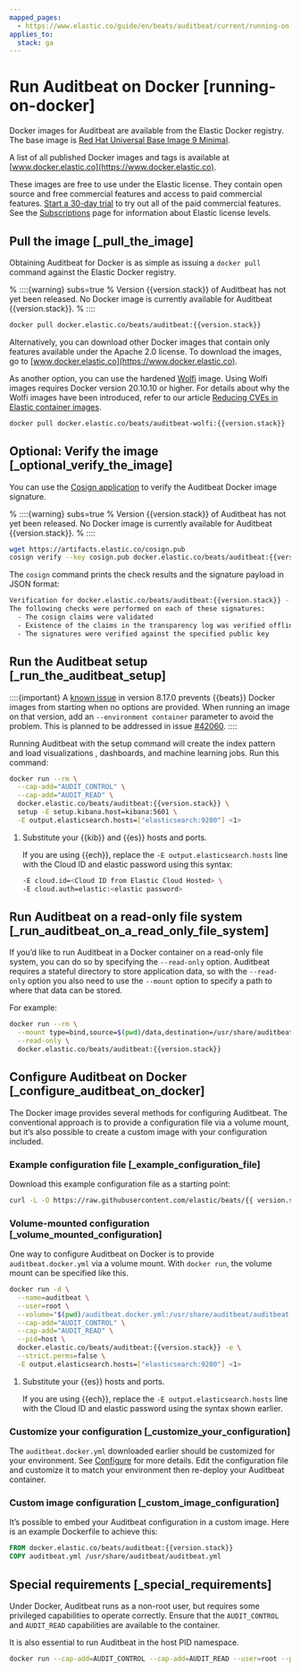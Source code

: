 ```yaml
---
mapped_pages:
  - https://www.elastic.co/guide/en/beats/auditbeat/current/running-on-docker.html
applies_to:
  stack: ga
---
```


# Run Auditbeat on Docker [running-on-docker]

Docker images for Auditbeat are available from the Elastic Docker registry. The base image is [Red Hat Universal Base Image 9 Minimal](https://hub.docker.com/r/redhat/ubi9-minimal).

A list of all published Docker images and tags is available at [www.docker.elastic.co](https://www.docker.elastic.co).

These images are free to use under the Elastic license. They contain open source and free commercial features and access to paid commercial features. [Start a 30-day trial](docs-content://deploy-manage/license/manage-your-license-in-self-managed-cluster.md) to try out all of the paid commercial features. See the [Subscriptions](https://www.elastic.co/subscriptions) page for information about Elastic license levels.

## Pull the image [_pull_the_image]

Obtaining Auditbeat for Docker is as simple as issuing a `docker pull` command against the Elastic Docker registry.

% ::::{warning} subs=true
% Version {{version.stack}} of Auditbeat has not yet been released. No Docker image is currently available for Auditbeat {{version.stack}}.
% ::::


```sh subs=true
docker pull docker.elastic.co/beats/auditbeat:{{version.stack}}
```

Alternatively, you can download other Docker images that contain only features available under the Apache 2.0 license. To download the images, go to [www.docker.elastic.co](https://www.docker.elastic.co).

As another option, you can use the hardened [Wolfi](https://wolfi.dev/) image. Using Wolfi images requires Docker version 20.10.10 or higher. For details about why the Wolfi images have been introduced, refer to our article [Reducing CVEs in Elastic container images](https://www.elastic.co/blog/reducing-cves-in-elastic-container-images).

```bash subs=true
docker pull docker.elastic.co/beats/auditbeat-wolfi:{{version.stack}}
```


## Optional: Verify the image [_optional_verify_the_image]

You can use the [Cosign application](https://docs.sigstore.dev/cosign/installation/) to verify the Auditbeat Docker image signature.

% ::::{warning} subs=true
% Version {{version.stack}} of Auditbeat has not yet been released. No Docker image is currently available for Auditbeat {{version.stack}}.
% ::::


```sh subs=true
wget https://artifacts.elastic.co/cosign.pub
cosign verify --key cosign.pub docker.elastic.co/beats/auditbeat:{{version.stack}}
```

The `cosign` command prints the check results and the signature payload in JSON format:

```sh subs=true
Verification for docker.elastic.co/beats/auditbeat:{{version.stack}} --
The following checks were performed on each of these signatures:
  - The cosign claims were validated
  - Existence of the claims in the transparency log was verified offline
  - The signatures were verified against the specified public key
```


## Run the Auditbeat setup [_run_the_auditbeat_setup]

::::{important}
A [known issue](https://github.com/elastic/beats/issues/42038) in version 8.17.0 prevents {{beats}} Docker images from starting when no options are provided. When running an image on that version, add an `--environment container` parameter to avoid the problem. This is planned to be addressed in issue [#42060](https://github.com/elastic/beats/pull/42060).
::::


Running Auditbeat with the setup command will create the index pattern and load visualizations , dashboards, and machine learning jobs.  Run this command:

```sh subs=true
docker run --rm \
  --cap-add="AUDIT_CONTROL" \
  --cap-add="AUDIT_READ" \
  docker.elastic.co/beats/auditbeat:{{version.stack}} \
  setup -E setup.kibana.host=kibana:5601 \
  -E output.elasticsearch.hosts=["elasticsearch:9200"] <1>
```
1. Substitute your {{kib}} and {{es}} hosts and ports. 

   If you are using {{ech}}, replace the `-E output.elasticsearch.hosts` line with the Cloud ID and elastic password using this syntax:

   ```sh
   -E cloud.id=<Cloud ID from Elastic Cloud Hosted> \
   -E cloud.auth=elastic:<elastic password>
   ```


## Run Auditbeat on a read-only file system [_run_auditbeat_on_a_read_only_file_system]

If you’d like to run Auditbeat in a Docker container on a read-only file system, you can do so by specifying the `--read-only` option. Auditbeat requires a stateful directory to store application data, so with the `--read-only` option you also need to use the `--mount` option to specify a path to where that data can be stored.

For example:

```sh subs=true
docker run --rm \
  --mount type=bind,source=$(pwd)/data,destination=/usr/share/auditbeat/data \
  --read-only \
  docker.elastic.co/beats/auditbeat:{{version.stack}}
```


## Configure Auditbeat on Docker [_configure_auditbeat_on_docker]

The Docker image provides several methods for configuring Auditbeat. The conventional approach is to provide a configuration file via a volume mount, but it’s also possible to create a custom image with your configuration included.

### Example configuration file [_example_configuration_file]

Download this example configuration file as a starting point:

```sh subs=true
curl -L -O https://raw.githubusercontent.com/elastic/beats/{{ version.stack | M.M }}/deploy/docker/auditbeat.docker.yml
```


### Volume-mounted configuration [_volume_mounted_configuration]

One way to configure Auditbeat on Docker is to provide `auditbeat.docker.yml` via a volume mount. With `docker run`, the volume mount can be specified like this.

```sh subs=true
docker run -d \
  --name=auditbeat \
  --user=root \
  --volume="$(pwd)/auditbeat.docker.yml:/usr/share/auditbeat/auditbeat.yml:ro" \
  --cap-add="AUDIT_CONTROL" \
  --cap-add="AUDIT_READ" \
  --pid=host \
  docker.elastic.co/beats/auditbeat:{{version.stack}} -e \
  --strict.perms=false \
  -E output.elasticsearch.hosts=["elasticsearch:9200"] <1>
```
1. Substitute your {{es}} hosts and ports.

   If you are using {{ech}}, replace the `-E output.elasticsearch.hosts` line with the Cloud ID and elastic password using the syntax shown earlier.


### Customize your configuration [_customize_your_configuration]

The `auditbeat.docker.yml` downloaded earlier should be customized for your environment. See [Configure](/reference/auditbeat/configuring-howto-auditbeat.md) for more details. Edit the configuration file and customize it to match your environment then re-deploy your Auditbeat container.


### Custom image configuration [_custom_image_configuration]

It’s possible to embed your Auditbeat configuration in a custom image. Here is an example Dockerfile to achieve this:

```dockerfile subs=true
FROM docker.elastic.co/beats/auditbeat:{{version.stack}}
COPY auditbeat.yml /usr/share/auditbeat/auditbeat.yml
```



## Special requirements [_special_requirements]

Under Docker, Auditbeat runs as a non-root user, but requires some privileged capabilities to operate correctly. Ensure that the `AUDIT_CONTROL` and `AUDIT_READ` capabilities are available to the container.

It is also essential to run Auditbeat in the host PID namespace.

```sh subs=true
docker run --cap-add=AUDIT_CONTROL --cap-add=AUDIT_READ --user=root --pid=host docker.elastic.co/beats/auditbeat:{{version.stack}}
```



